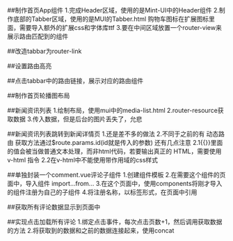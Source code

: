 ##制作首页App组件
1.完成Header区域，使用的是Mint-UI中的Header组件
2.制作底部的Tabber区域，使用的是MUI的Tabber.html
  购物车图标在扩展图标里面，需要导入额外的扩展css和字体库ttf
3.要在中间区域放置一个router-view来展示路由匹配到的组件

##改造tabbar为router-link

##设置路由高亮

##点击tabbar中的路由链接，展示对应的路由组件

##制作首页轮播图布局

##新闻资讯列表
1.绘制布局，使用mui中的media-list.html
2.router-resource获取数据
3.传入数据，但是后台的图片丢失了，允悲

##新闻资讯列表跳转到新闻详情页
1.还是差不多的做法
2.不同于之前的有 
  动态路由  获取方法通过$route.params.id(id就是传入的参数)
  还有几点注意
  2.1{{}}里面的值会被当做普通文本处理，而非html代码，若要输出真正的 HTML，需要使用 v-html 指令
  2.2在v-html中不能使用带作用域的css样式

##单独封装一个comment.vue评论子组件
1.创建组件模板
2.在需要这个组件的页面中，导入组件  import...from...
3.在这个页面中，使用components将刚才导入的组件注册为自己的子组件
4.将注册名称，以标签形式，在页面中引用

##获取所有评论数据显示到页面中

##实现点击加载所有评论
1.绑定点击事件，每次点击页数+1，然后调用获取数据的方法
2.将获取到的数据和之前的数据连接起来，使用concat